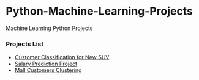 # Python-Machine-Learning-Projects
Machine Learning Python Projects

### Projects List
* [Customer Classification for New SUV](https://github.com/DaheeMATTANA/Python-Machine-Learning-Projects/tree/main/Customer%20Classification%20for%20New%20SUV)
* [Salary Prediction Project](https://github.com/DaheeMATTANA/Python-Machine-Learning-Projects/tree/main/Salary%20Prediction%20Project)
* [Mall Customers Clustering](https://github.com/DaheeMATTANA/Python-Machine-Learning-Projects/tree/main/Mall%20Customers%20Clustering)
